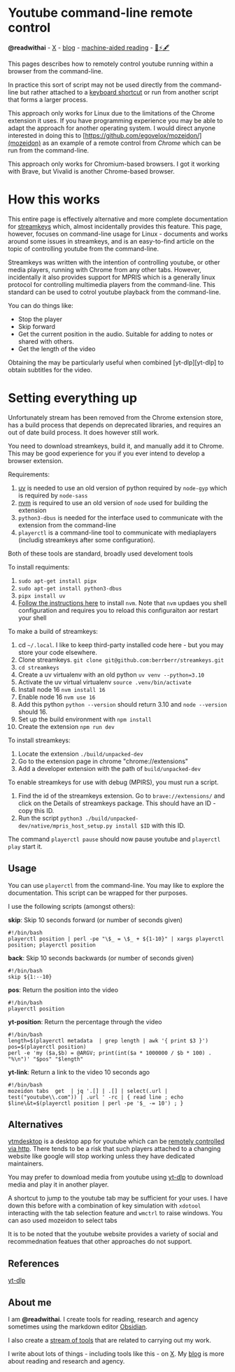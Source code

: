# Youtube command-line remote control
**@readwithai** - [X](https://x.com/readwithai) - [blog](https://readwithai.substack.com/) - [machine-aided reading](https://www.reddit.com/r/machineAidedReading/) - [📖](https://readwithai.substack.com/p/what-is-reading-broadly-defined)[⚡️](https://readwithai.substack.com/s/technical-miscellany)[🖋️](https://readwithai.substack.com/p/note-taking-with-obsidian-much-of)

This pages describes how to remotely control youtube running within a browser from the command-line.

In practice this sort of script may not be used directly from the command-line but rather attached to a [keyboard shortcut](https://en.wikipedia.org/wiki/Keyboard_shortcut) or run from another script that forms a larger process.

This approach only works for Linux due to the limitations of the Chrome extension it uses. If you have programming experience you may be able to adapt the approach for another operating system. I would direct anyone interested in doing this to [https://github.com/egovelox/mozeidon/](mozeidon) as an example of a remote control from *Chrome* which can be run from the command-line.

This approach only works for Chromium-based browsers. I got it working with Brave, but Vivalid is another Chrome-based browser.

# How this works
This entire page is effectively alternative and more complete documentation for [streamkeys](https://github.com/egovelox/mozeidon/) which, almost incidentally provides this feature. This page, however, focuses on command-line usage for Linux - documents and works around some issues in streamkeys, and is an easy-to-find article on the topic of controlling youtube from the command-line.

Streamkeys was written with the intention of controlling youtube, or other media players, running with Chrome from any other tabs. However, incidentally it also provides support for MPRIS which is a generally linux protocol for controlling multimedia players from the command-line. This standard can be used to cotrol youtube playback from the command-line.

You can do things like:
* Stop the player
* Skip forward
* Get the current position in the audio. Suitable for adding to notes or shared with others.
* Get the length of the video

Obtaining the may be particularly useful when combined [yt-dlp][yt-dlp] to obtain subtitles for the video.

# Setting everything up
Unfortunately stream has been removed from the Chrome extension store, has a build process that depends on deprecated libraries, and requires an out of date build process. It does however still work.

You need to download streamkeys, build it, and manually add it to Chrome. This may be good experience for you if you ever intend to develop a browser extension.

Requirements:
1. [uv](https://github.com/astral-sh/uv) is needed to use an old version of python required by `node-gyp` which is required by `node-sass`
1. [nvm](https://github.com/nvm-sh/nvm) is required to use an old version of `node` used for building the extension
1. `python3-dbus` is needed for the interface used to communicate with the extension from the command-line
1. `playerctl` is a command-line tool to communicate with mediaplayers (includig streamkeys after some configuration).

Both of these tools are standard, broadly used develoment tools

To install requiments:
1. `sudo apt-get install pipx`
1. `sudo apt-get install python3-dbus`
1. `pipx install uv`
1. [Follow the instructions here](https://github.com/nvm-sh/nvm) to install `nvm`. Note that `nvm` updaes you shell configuration and requires you to reload this configuraiton aor restart your shell


To make a build of streamkeys:

1. cd `~/.local`. I like to keep third-party installed code here - but you may store your code elsewhere.
1. Clone streamkeys. `git clone git@github.com:berrberr/streamkeys.git`
1. `cd streamkeys`
1. Create a  uv virtualenv with an old python `uv venv --python=3.10`
1. Activate the uv virtual virtualenv `source .venv/bin/activate`
1. Install node 16 `nvm install 16`
1. Enable node 16 `nvm use 16`
1. Add this python `python --version` should return 3.10 and `node --version` should 16.
1. Set up the build environment with `npm install`
1. Create the extension `npm run dev`

To install streamkeys:

1. Locate the extension `./build/unpacked-dev`
1. Go to the extension page in chrome "chrome://extensions"
1. Add a developer extension with the path of `build/unpacked-dev`


To enable streamkeys for use with debug (MPIRS), you must run a script.
1. Find the id of the streamkeys extension. Go to `brave://extensions/` and click on the Details of streamkeys package. This should have an ID - copy this ID.
2. Run the script `python3 ./build/unpacked-dev/native/mpris_host_setup.py install $ID` with this ID.


The command `playerctl pause` should now pause youtube and `playerctl play` start it.

## Usage
You can use `playerctl` from the command-line. You may like to explore the documentation. This script can be wrapped for ther purposes.

I use the following scripts (amongst others):

**skip**: Skip 10 seconds forward (or number of seconds given)
```
#!/bin/bash
playerctl position | perl -pe "\$_ = \$_ + ${1-10}" | xargs playerctl position; playerctl position
```

**back**: Skip 10 seconds backwards (or number of seconds given)
```
#!/bin/bash
skip ${1:--10}
```

**pos**: Return the position into the video
```
#!/bin/bash
playerctl position
```

**yt-position**: Return the percentage through the video
```
#!/bin/bash
length=$(playerctl metadata  | grep length | awk '{ print $3 }')
pos=$(playerctl position)
perl -e 'my ($a,$b) = @ARGV; print(int($a * 1000000 / $b * 100) . "%\n")' "$pos" "$length"
```

**yt-link**: Return a link to the video 10 seconds ago
```
#!/bin/bash
mozeidon tabs  get  | jq '.[] | .[] | select(.url | test("youtube\\.com")) | .url ' -rc | { read line ; echo $line\&t=$(playerctl position | perl -pe '$_ -= 10') ; }
```

## Alternatives
[ytmdesktop](https://github.com/ytmdesktop/ytmdesktop/releases) is a desktop app for youtube which can be [remotely controlled via http](https://github.com/ytmdesktop/ytmdesktop/wiki/Remote-Control-API). There tends to be a risk that such players attached to a changing website like google will stop working unless they have dedicated maintainers.

You may prefer to download media from youtube using [yt-dlp](https://github.com/yt-dlp/yt-dlp) to download media and play it in another player.

A shortcut to jump to the youtube tab may be sufficient for your uses. I have down this before with a combination of key simulation with `xdotool` interacting with the tab selection feature and `wmctrl` to raise windows. You can aso used mozeidon to select tabs

It is to be noted that the youtube website provides a variety of social and recommednation featues that other approaches do not support.

## References
[yt-dlp](https://github.com/yt-dlp/yt-dlp)

## About me
I am **@readwithai**. I create tools for reading, research and agency sometimes using the markdown editor [Obsidian](https://readwithai.substack.com/p/what-exactly-is-obsidian).

I also create a [stream of tools](https://readwithai.substack.com/p/my-productivity-tools) that are related to carrying out my work.

I write about lots of things - including tools like this - on [X](https://x.com/readwithai).
My [blog](https://readwithai.substack.com/) is more about reading and research and agency.
